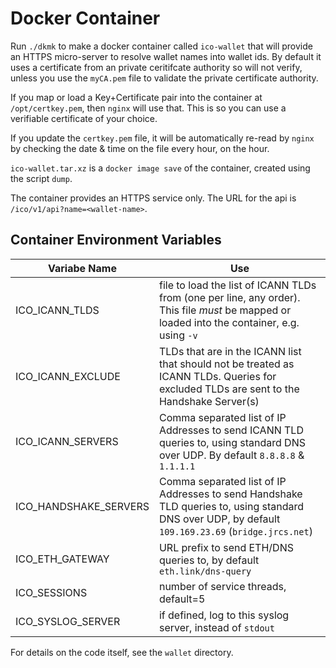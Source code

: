 # Docker Container

Run `./dkmk` to make a docker container called `ico-wallet` that will provide an HTTPS micro-server
to resolve wallet names into wallet ids. By default it uses a certificate from an private ceritifcate authority
so will not verify, unless you use the `myCA.pem` file to validate the private certificate authority.

If you map or load a Key+Certificate pair into the container at `/opt/certkey.pem`, then `nginx` will use that. This
is so you can use a verifiable certificate of your choice.

If you update the `certkey.pem` file, it will be automatically re-read by `nginx` by checking the date & time
on the file every hour, on the hour.

`ico-wallet.tar.xz` is a `docker image save` of the container, created using the script `dump`.

The container provides an HTTPS service only. The URL for the api is `/ico/v1/api?name=<wallet-name>`.


## Container Environment Variables

| Variabe Name | Use
| ------------ | ---
| ICO_ICANN_TLDS | file to load the list of ICANN TLDs from (one per line, any order). This file *must* be mapped or loaded into the container, e.g. using `-v`
| ICO_ICANN_EXCLUDE | TLDs that are in the ICANN list that should not be treated as ICANN TLDs. Queries for excluded TLDs are sent to the Handshake Server(s)
| ICO_ICANN_SERVERS | Comma separated list of IP Addresses to send ICANN TLD queries to, using standard DNS over UDP. By default `8.8.8.8` & `1.1.1.1`
| ICO_HANDSHAKE_SERVERS | Comma separated list of IP Addresses to send Handshake TLD queries to, using standard DNS over UDP, by default `109.169.23.69` (`bridge.jrcs.net`)
| ICO_ETH_GATEWAY | URL prefix to send ETH/DNS queries to, by default `eth.link/dns-query`
| ICO_SESSIONS | number of service threads, default=5
| ICO_SYSLOG_SERVER | if defined, log to this syslog server, instead of `stdout`


For details on the code itself, see the `wallet` directory.
